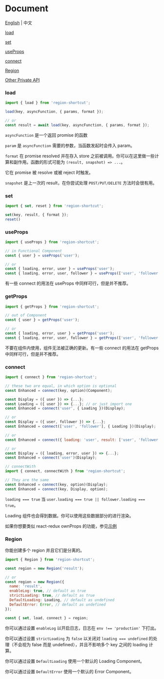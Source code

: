 # Document

[English](https://github.com/regionjs/region-core/blob/master/docs/Document.md) | 中文

[load](#load)

[set](#set)

[useProps](#useProps)

[connect](#connect)

[Region](#Region)

[Other Private API](https://github.com/regionjs/region-core/blob/master/docs/PrivateAPI-zh_CN.md)

### load

```javascript
import { load } from 'region-shortcut';

load(key, asyncFunction, { params, format });

// or
const result = await load(key, asyncFunction, { params, format });
```

`asyncFunction` 是一个返回 promise 的函数

`param` 是 `asyncFunction` 需要的参数，当函数发起时会传入 param。

`format` 在 promise resolved 并在存入 store 之前被调用。你可以在这里做一些计算和副作用。函数的形式可能为 `(result, snapshot) => ...`。

它在 promise 被 resolve 或被 reject 时触发。

`snapshot` 是上一次的 result，在你尝试处理 `POST/PUT/DELETE` 方法时会很有用。

### set

```javascript
import { set, reset } from 'region-shortcut';

set(key, result, { format });
reset()
```

### useProps

```javascript
import { useProps } from 'region-shortcut';

// in Functional Component
const { user } = useProps('user');

// or
const { loading, error, user } = useProps('user');
const { loading, error, user, follower } = useProps(['user', 'follower']);
```

有一些 connect 的用法在 useProps 中同样可行，但是并不推荐。

### getProps

```javascript
import { getProps } from 'region-shortcut';

// out of Component
const { user } = getProps('user');

// or
const { loading, error, user } = getProps('user');
const { loading, error, user, follower } = getProps(['user', 'follower']);
```

不要在组件内使用，组件无法被正确的更新。有一些 connect 的用法在 getProps 中同样可行，但是并不推荐。

### connect

```javascript
import { connect } from 'region-shortcut';

// these two are equal, in which option is optional
const Enhanced = connect(key, option)(Component);

const Display = ({ user }) => {...};
const Loading = ({ user }) => {...}; // or just import one
const Enhanced = connect('user', { Loading })(Display);

// or
const Display = ({ user, follower }) => {...};
const Enhanced = connect(['user', 'follower'], { Loading })(Display);

// or
const Enhanced = connect({ loading: 'user', result: ['user', 'follower'] }, { Loading })(Display);

// or
const Display = ({ loading, error, user }) => {...};
const Enhanced = connect('user')(Display);

// connectWith
import { connect, connectWith } from 'region-shortcut';

// They are the same
const Enhanced = connect(key, option)(Display);
const Enhanced = connect(key, Display, option);
```

`loading === true` 当 `user.loading === true || follower.loading === true`。

Loading 组件也会得到数据。你可以使用这些数据部分的进行渲染。

如果你想要类似 react-redux ownProps 的功能，参见[示例](https://github.com/regionjs/region-core/blob/master/example/src/Selector/index.jsx)

### Region

你能创建多个 region 并且它们是分离的。

```javascript
import { Region } from 'region-shortcut';

const region = new Region('result');

// or
const region = new Region({
  name: 'result',
  enableLog: true, // default as true
  strictLoading: true, // default as true
  DefaultLoading: Loading, // default as undefined
  DefaultError: Error, // default as undefined
});

const { set, load, connect } = region;
```

你可以通过设置 `enableLog` 以开启日志，日志在 `env !== 'production'` 下打出。

你可以通过设置 `strictLoading` 为 `false` 以关闭对 `loading === undefined` 的处理（不会视为 false 而是 undefined），并且不影响多个 key 之间的 loading 计算。

你可以通过设置 `DefaultLoading` 使用一个默认的 Loading Component。

你可以通过设置 `DefaultError` 使用一个默认的 Error Component。
